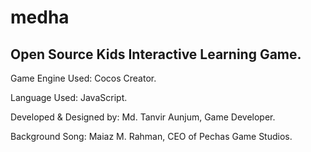 # medha
## Open Source Kids Interactive Learning Game.

Game Engine Used: Cocos Creator.

Language Used: JavaScript.

Developed & Designed by: Md. Tanvir Aunjum, Game Developer.

Background Song: Maiaz M. Rahman, CEO of Pechas Game Studios.
